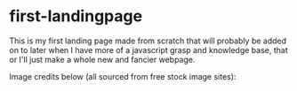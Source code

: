 # first-landingpage

This is my first landing page made from scratch that will probably be added on to later when I have more of a javascript grasp and knowledge base, that or I'll just make a whole new and fancier webpage.

Image credits below (all sourced from free stock image sites):
